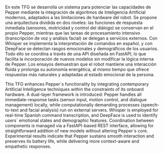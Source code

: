 En este TFG se desarrolla un sistema para potenciar las capacidades de Pepper mediante la 
integración de algoritmos de Inteligencia Artificial modernos, adaptados a las limitaciones de 
hardware del robot. Se propone una arquitectura dividida en dos niveles: las funciones de 
respuesta inmediata (sensores, motricidad y control del diálogo) se conservan en el propio 
Pepper, mientras que las tareas de procesamiento intensivo (transcripción de voz y análisis 
facial) se delegan a servicios externos. Con Whisper se implementa la interpretación de 
comandos en español, y con DeepFace se detectan rasgos emocionales y demográficos de los 
usuarios. Todo ello se coordina a través de una API diseñada en FastAPI, lo que facilita la 
incorporación de nuevos modelos sin modificar la lógica interna de Pepper. 
Los ensayos demuestran que el robot mantiene una interacción fluida y prolonga su autonomía 
energética, al mismo tiempo que ofrece respuestas más naturales y adaptadas al estado 
emocional de la persona.


This TFG enhances Pepper´s functionality by integrating contemporary Artificial Intelligence 
techniques within the constraints of its onboard hardware. A dual-layer framework is 
introduced: Pepper handles all immediate-response tasks (sensor input, motion control, and 
dialogue management) locally, while computationally demanding processes (speech-to-text 
and facial analysis) run on external servers. Whisper is employed for real-time Spanish 
command transcription, and DeepFace is used to identify users´ emotional states and 
demographic features. Coordination between components is managed via a FastAPI-based 
REST interface, allowing for straightforward addition of new models without altering Pepper´s 
core. 
Experimental results indicate that Pepper sustains smooth interaction and preserves its battery 
life, while delivering more context-aware and empathetic responses.